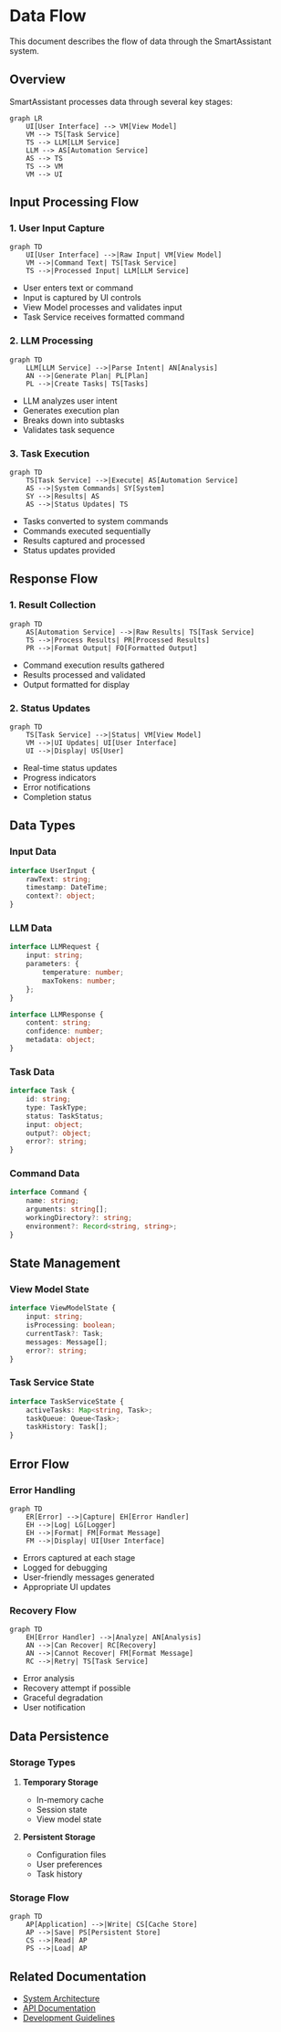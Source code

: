# Data Flow

This document describes the flow of data through the SmartAssistant system.

## Overview

SmartAssistant processes data through several key stages:

```mermaid
graph LR
    UI[User Interface] --> VM[View Model]
    VM --> TS[Task Service]
    TS --> LLM[LLM Service]
    LLM --> AS[Automation Service]
    AS --> TS
    TS --> VM
    VM --> UI
```

## Input Processing Flow

### 1. User Input Capture
```mermaid
graph TD
    UI[User Interface] -->|Raw Input| VM[View Model]
    VM -->|Command Text| TS[Task Service]
    TS -->|Processed Input| LLM[LLM Service]
```

- User enters text or command
- Input is captured by UI controls
- View Model processes and validates input
- Task Service receives formatted command

### 2. LLM Processing
```mermaid
graph TD
    LLM[LLM Service] -->|Parse Intent| AN[Analysis]
    AN -->|Generate Plan| PL[Plan]
    PL -->|Create Tasks| TS[Tasks]
```

- LLM analyzes user intent
- Generates execution plan
- Breaks down into subtasks
- Validates task sequence

### 3. Task Execution
```mermaid
graph TD
    TS[Task Service] -->|Execute| AS[Automation Service]
    AS -->|System Commands| SY[System]
    SY -->|Results| AS
    AS -->|Status Updates| TS
```

- Tasks converted to system commands
- Commands executed sequentially
- Results captured and processed
- Status updates provided

## Response Flow

### 1. Result Collection
```mermaid
graph TD
    AS[Automation Service] -->|Raw Results| TS[Task Service]
    TS -->|Process Results| PR[Processed Results]
    PR -->|Format Output| FO[Formatted Output]
```

- Command execution results gathered
- Results processed and validated
- Output formatted for display

### 2. Status Updates
```mermaid
graph TD
    TS[Task Service] -->|Status| VM[View Model]
    VM -->|UI Updates| UI[User Interface]
    UI -->|Display| US[User]
```

- Real-time status updates
- Progress indicators
- Error notifications
- Completion status

## Data Types

### Input Data
```typescript
interface UserInput {
    rawText: string;
    timestamp: DateTime;
    context?: object;
}
```

### LLM Data
```typescript
interface LLMRequest {
    input: string;
    parameters: {
        temperature: number;
        maxTokens: number;
    };
}

interface LLMResponse {
    content: string;
    confidence: number;
    metadata: object;
}
```

### Task Data
```typescript
interface Task {
    id: string;
    type: TaskType;
    status: TaskStatus;
    input: object;
    output?: object;
    error?: string;
}
```

### Command Data
```typescript
interface Command {
    name: string;
    arguments: string[];
    workingDirectory?: string;
    environment?: Record<string, string>;
}
```

## State Management

### View Model State
```typescript
interface ViewModelState {
    input: string;
    isProcessing: boolean;
    currentTask?: Task;
    messages: Message[];
    error?: string;
}
```

### Task Service State
```typescript
interface TaskServiceState {
    activeTasks: Map<string, Task>;
    taskQueue: Queue<Task>;
    taskHistory: Task[];
}
```

## Error Flow

### Error Handling
```mermaid
graph TD
    ER[Error] -->|Capture| EH[Error Handler]
    EH -->|Log| LG[Logger]
    EH -->|Format| FM[Format Message]
    FM -->|Display| UI[User Interface]
```

- Errors captured at each stage
- Logged for debugging
- User-friendly messages generated
- Appropriate UI updates

### Recovery Flow
```mermaid
graph TD
    EH[Error Handler] -->|Analyze| AN[Analysis]
    AN -->|Can Recover| RC[Recovery]
    AN -->|Cannot Recover| FM[Format Message]
    RC -->|Retry| TS[Task Service]
```

- Error analysis
- Recovery attempt if possible
- Graceful degradation
- User notification

## Data Persistence

### Storage Types
1. **Temporary Storage**
   - In-memory cache
   - Session state
   - View model state

2. **Persistent Storage**
   - Configuration files
   - User preferences
   - Task history

### Storage Flow
```mermaid
graph TD
    AP[Application] -->|Write| CS[Cache Store]
    AP -->|Save| PS[Persistent Store]
    CS -->|Read| AP
    PS -->|Load| AP
```

## Related Documentation
- [System Architecture](./system-architecture.md)
- [API Documentation](../api/core-services.md)
- [Development Guidelines](../guides/development-guidelines.md)
